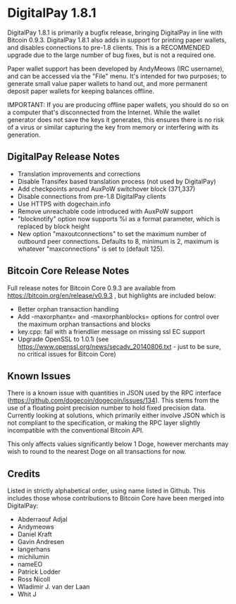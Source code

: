 # DigitalPay 1.8.1

DigitalPay 1.8.1 is primarily a bugfix release, bringing DigitalPay in
line with Bitcoin 0.9.3. DigitalPay 1.8.1 also adds in support for printing
paper wallets, and disables connections to pre-1.8 clients. This is a RECOMMENDED
upgrade due to the large number of bug fixes, but is not a required one.

Paper wallet support has been developed by AndyMeows (IRC username), and 
can be accessed via the "File" menu. It's intended for two purposes; to generate
small value paper wallets to hand out, and more permanent deposit paper wallets
for keeping balances offline.

IMPORTANT: If you are producing offline paper wallets, you should do so on a
computer that's disconnected from the Internet. While the wallet generator
does not save the keys it generates, this ensures there is no risk of a virus
or similar capturing the key from memory or interfering with its generation.

## DigitalPay Release Notes

* Translation improvements and corrections
* Disable Transifex based translation process (not used by DigitalPay)
* Add checkpoints around AuxPoW switchover block (371,337)
* Disable connections from pre-1.8 DigitalPay clients
* Use HTTPS with dogechain.info
* Remove unreachable code introduced with AuxPoW support
* "blocknotify" option now supports %i as a format parameter, which is replaced by block height
* New option "maxoutconnections" to set the maximum number of outbound peer connections. Defaults to 8, minimum is 2, maximum is whatever "maxconnections" is set to (default 125).

## Bitcoin Core Release Notes

Full release notes for Bitcoin Core 0.9.3 are available from
https://bitcoin.org/en/release/v0.9.3 , but highlights are included
below:


* Better orphan transaction handling
* Add -maxorphantx=<n> and -maxorphanblocks=<n> options for control over the maximum orphan transactions and blocks
* key.cpp: fail with a friendlier message on missing ssl EC support
* Upgrade OpenSSL to 1.0.1i (see https://www.openssl.org/news/secadv_20140806.txt - just to be sure, no critical issues for Bitcoin Core)

## Known Issues

There is a known issue with quantities in JSON used by the RPC interface (https://github.com/dogecoin/dogecoin/issues/134).
This stems from the use of a floating point precision number to hold fixed precision data.
Currently looking at solutions, which primarily either involve JSON which is not compliant
to the specification, or making the RPC layer slightly incompatible with the conventional
Bitcoin API.

This only affects values significantly below 1 Doge, however merchants may wish to round to
the nearest Doge on all transactions for now.

## Credits

Listed in strictly alphabetical order, using name listed in Github. This
includes those whose contributions to Bitcoin Core have been merged
into DigitalPay:

* Abderraouf Adjal
* Andymeows
* Daniel Kraft
* Gavin Andresen
* langerhans
* michilumin
* nameEO
* Patrick Lodder
* Ross Nicoll
* Wladimir J. van der Laan
* Whit J

